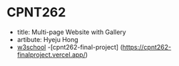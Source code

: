 # CPNT262
- title: Multi-page Website with Gallery
- artibute: Hyeju Hong
- [w3school](https://www.w3schools.com/howto/howto_css_about_page.asp;)
-[cpnt262-final-project] (https://cpnt262-finalproject.vercel.app/)
